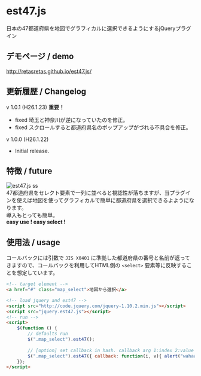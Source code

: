 est47.js
========

日本の47都道府県を地図でグラフィカルに選択できるようにするjQueryプラグイン

## デモページ / demo
http://retasretas.github.io/est47.js/

## 更新履歴 / Changelog
v 1.0.1 (H26.1.23) **重要！**
- fixed 埼玉と神奈川が逆になっていたのを修正。
- fixed スクロールすると都道府県名のポップアップがづれる不具合を修正。

v 1.0.0 (H26.1.22)
- Initial release.

## 特徴 / future
![est47.js ss](https://raw.github.com/retasretas/est47.js/master/preview.png)  
47都道府県をセレクト要素で一列に並べると視認性が落ちますが、当プラグインを使えば地図を使ってグラフィカルで簡単に都道府県を選択できるよようになります。  
導入もとっても簡単。  
**easy use ! easy select !**

## 使用法 / usage
コールバックには引数で `JIS X0401` に準拠した都道府県の番号と名前が返ってきますので、コールバックを利用してHTML側の `<select>` 要素等に反映することを想定しています。

```html
<!-- target element -->
<a href="#" class="map_select">地図から選択</a>

<!-- load jquery and est47 -->
<script src="http://code.jquery.com/jquery-1.10.2.min.js"></script>
<script src="jquery.est47.js"></script>
<!-- run -->
<script>
    $(function () {
        // defaults run
        $(".map_select").est47();
        
        // [option] set callback in hash. callback arg 1:index 2:value
        $(".map_select").est47({ callback: function(i, v){ alert("wahaa"+i+v); } });
    });
</script>
```
